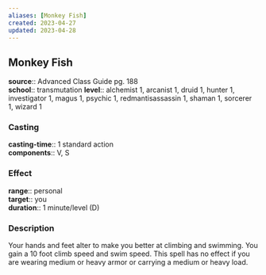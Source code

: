 ```yaml
---
aliases: [Monkey Fish]
created: 2023-04-27
updated: 2023-04-28
---
```


## Monkey Fish

**source**:: Advanced Class Guide pg. 188  
**school**:: transmutation
**level**:: alchemist 1, arcanist 1, druid 1, hunter 1, investigator 1, magus 1, psychic 1, redmantisassassin 1, shaman 1, sorcerer 1, wizard 1

### Casting

**casting-time**:: 1 standard action  
**components**:: V, S

### Effect

**range**:: personal  
**target**:: you  
**duration**:: 1 minute/level (D)

### Description

Your hands and feet alter to make you better at climbing and swimming. You gain a 10 foot climb speed and swim speed. This spell has no effect if you are wearing medium or heavy armor or carrying a medium or heavy load.
